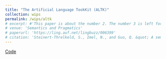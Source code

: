 ```yaml
---
title: "The Artificial Language TookKit (ALTK)"
collection: wips
permalink: /wips/altk
# excerpt: #'This paper is about the number 2. The number 3 is left for future work.' date: 
# venue: 'Semantics and Pragmatics'
# paperurl: 'https://ling.auf.net/lingbuzz/006399'
# citation: 'Steinert-Threlkeld, S., Imel, N., and Guo, Q. &quot; A semantic universal for modality.&quot; <i>Semantics and Pragmatics </i>. (under revision).'
---
```


[Code](https://github.com/nathimel/altk)

